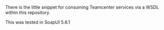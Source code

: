 There is the little snippet for consuming Teamcenter services via a WSDL within this repository.

This was tested in SoapUI 5.6.1
